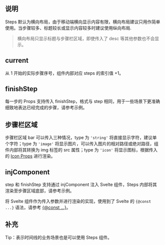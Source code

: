 ## 说明

Steps 默认为横向布局，由于移动端横向显示内容有限，横向布局建议只用作简单使用。当步骤较多、标题较长或显示内容较多时建议使用纵向布局.

> 横向布局只显示标题与步骤栏区域，即使传入了 desc 等其他参数也不会显示。

## current

从 1 开始的实际步骤序号，组件内部对应 steps 的索引值 +1。

## finishStep

每一步的 Props 支持传入 finishStep，格式与 step 相同，用于一些场景下更准确细致地表达已经完成的步骤，请参考示例。

## 步骤栏区域

步骤栏区域 bar 可以传入三种情况，type 为 `'string'` 将直接显示字符，建议单个字符；type 为 `'image'` 将显示图片，可以传入图片的相对路径或绝对路径，组件内部将其转换为 img 标签的 src 属性；type 为 `'icon'` 将显示图标，根据传入的 [Icon Props](https://stdf.design/#/components?nav=icon&tab=1) 进行渲染。

## injComponent

step 和 finishStep 支持通过 injComponent 注入 Svelte 组件，Steps 内部将其渲染至步骤区域底部，请参考示例。

将 Svelte 组件作为传入参数并进行渲染的实现，使用到了 Svelte 的 `{@const ...}` 语法，请参考 [{@const ...}](https://svelte.dev/docs/svelte/@const)。

## 补充

Tip：表示时间线的业务场景也是可以使用 Steps 组件。
